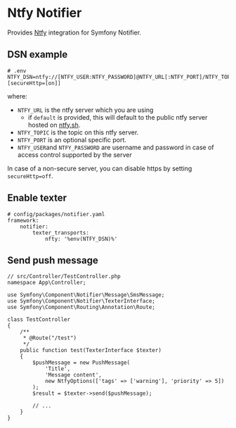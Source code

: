 Ntfy Notifier
=============

Provides [Ntfy](https://docs.ntfy.sh/) integration for Symfony Notifier.

DSN example
-----------

```
# .env
NTFY_DSN=ntfy://[NTFY_USER:NTFY_PASSWORD]@NTFY_URL[:NTFY_PORT]/NTFY_TOPIC?[secureHttp=[on]]
```

where:
- `NTFY_URL` is the ntfy server which you are using
    - if `default` is provided, this will default to the public ntfy server hosted on [ntfy.sh](https://ntfy.sh/).
- `NTFY_TOPIC` is the topic on this ntfy server.
- `NTFY_PORT` is an optional specific port.
- `NTFY_USER`and `NTFY_PASSWORD` are username and password in case of access control supported by the server

In case of a non-secure server, you can disable https by setting `secureHttp=off`.

Enable texter
-------------

```
# config/packages/notifier.yaml
framework:
    notifier:
        texter_transports:
            nfty: '%env(NTFY_DSN)%'
```

Send push message
-----------------

```
// src/Controller/TestController.php
namespace App\Controller;

use Symfony\Component\Notifier\Message\SmsMessage;
use Symfony\Component\Notifier\TexterInterface;
use Symfony\Component\Routing\Annotation\Route;

class TestController
{
    /**
     * @Route("/test")
     */
    public function test(TexterInterface $texter)
    {
        $pushMessage = new PushMessage(
            'Title',
            'Message content',
            new NtfyOptions(['tags' => ['warning'], 'priority' => 5])
        );
        $result = $texter->send($pushMessage);

        // ...
    }
}
```